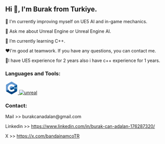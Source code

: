## Hi 👋, I'm Burak from Turkiye.

🔭  I'm currently improving myself on UE5 AI and in-game mechanics.

💬 Ask me about Unreal Engine or Unreal Engine AI.

🌱 I’m currently learning C++. 

❤️I'm good at teamwork. If you have any questions, you can contact me.

🐾I have UE5 experience for 2 years also i have c++ experience for 1 years.

<h3 align="left">Languages and Tools:</h3>
<p align="left"> <a href="https://www.w3schools.com/cpp/" target="_blank" rel="noreferrer"> <img src="https://raw.githubusercontent.com/devicons/devicon/master/icons/cplusplus/cplusplus-original.svg" alt="cplusplus" width="40" height="40"/> </a> <a href="https://unrealengine.com/" target="_blank" rel="noreferrer"> <img src="https://raw.githubusercontent.com/kenangundogan/fontisto/036b7eca71aab1bef8e6a0518f7329f13ed62f6b/icons/svg/brand/unreal-engine.svg" alt="unreal" width="40" height="40"/> </a> </p>

<h3 align="left">Contact:</h3>
Mail >> burakcanadalan@gmail.com

Linkedin >> https://www.linkedin.com/in/burak-can-adalan-176287320/

X >> https://x.com/bandainamcoTR

